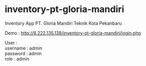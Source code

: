 # inventory-pt-gloria-mandiri
Inventory App PT. Gloria Mandiri Teknik Kota Pekanbaru

Demo :
http://8.222.135.138/inventory-pt-gloria-mandiri/login.php

User :\
username : admin\
password : admin\
role : admin
